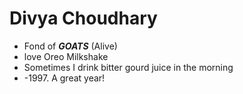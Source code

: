 # Divya Choudhary
* Fond of ***GOATS*** (Alive)
* love Oreo Milkshake
* Sometimes I drink bitter gourd juice in the morning
* -1997\. A great year!
  
